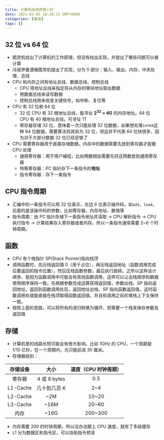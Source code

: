```yaml
---
title: 计算机组成原理小抄
date: 2021-01-05 10:28:21 GMT+0800
categories: [基础]
tags: []
---
```


## 32 位 vs 64 位

- 图灵机给出了计算机的工作原理，但没有给出实现，并提出了哪些问题可以被计算
- 冯诺伊曼遵循图灵机提出了实现，分为 5 部分：输入、输出、内存、中央处理、总线
- CPU 和内存之间有地址总线、数据总线、控制总线
  - CPU 用地址总线来指定将从内存的哪块地址取出数据
  - 用数据总线来读写数据
  - 控制总线用来收发关键信号，如中断、复位等
- CPU 有 32 位和 64 位
  - 32 位 CPU 有 32 根地址总线，能寻址 **2<sup>32</sup> = 4G** 的内存地址。64 位 CPU 有 40 根地址总线，可寻址 1T
  - 寄存器存储 32 位，意味着一次只能处理 32 位数据，如果想处理`int64`这种 64 位数据，需要算法将其拆为 32 位，但这并不代表 64 位快很多，因为对于大部分数据 32 位已经足够了
- CPU 需要寄存器用于直接存储数据，内存中的数据需要先放到寄存器才能被 CPU 处理
  - 通用寄存器：用于用户编程，比如两数相加需要先将这两数放到通用寄存器
  - 特殊寄存器：PC 指针存下一条指令的**地址**
  - 指令寄存器：存下一条指令

## CPU 指令周期

- 汇编中的一条指令可以用 32 位表示，左边 6 位表示操作码，如`add`、`load`，后面的是该操作码的参数，比如寄存器、内存地址、数值等
- 指令周期：由 PC 指针存储下一条指令地址并读取 -> CPU 解析指令 -> CPU 执行指令 -> 计算结果存入寄存器或者内存。所以一条指令通常需要 2~6 个时钟周期。

## 函数

- CPU 有个栈指针 SP(Stack Pointer)指向栈顶
- 调用函数时，先压栈返回值 0（用于占位），再压栈返回地址（函数调用完成后要返回的指令位置），然后压栈函数参数，最后执行跳转。之所以这样设计顺序，是因为函数调用中可能会有其他函数调用，这样可以让出栈顺序和数据使用顺序保持一致。先根据参数完成运算获得返回值，参数出栈，SP 指向返回地址，返回到函数调用处后，返回地址出栈，SP 指向函数返回值，这时函数调用处就能直接在栈顶取得函数返回值，并且和调用之前的堆栈上下文保持一致。
- 按照上面的思路，可以将所有的递归转换为循环，但需要一个栈来保存参数及返回值

## 存储

- 计算机里的线路长短可能会有很大影响。比如 1GHz 的 CPU，一个周期是 1/10 亿秒，在一个周期内，光只能前进 30 厘米。
- 存储器级别：

| 存储设备 |     大小     | 速度（CPU 时钟周期） |
| :------: | :----------: | :------------------: |
|  寄存器  | 4 或 8 bytes |         0.5          |
| L1-Cache | 几十到几百 K |         2~4          |
| L2-Cache |     ~2M      |        10~20         |
| L3-Cache |     ~16M     |        20~60         |
|   内存   |     ~16G     |       200~300        |

- 内存需要 200 的时钟周期，所以没办法跟上 CPU 速度，就有了多级缓存
- L1 分为数据区和指令区，可以协助指令预读
